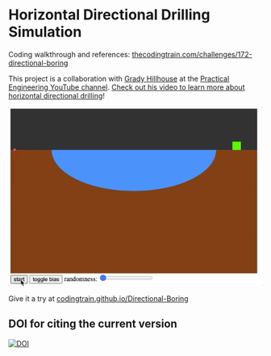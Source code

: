 # Horizontal Directional Drilling Simulation

Coding walkthrough and references: [thecodingtrain.com/challenges/172-directional-boring](https://thecodingtrain.com/challenges/172-directional-boring)

This project is a collaboration with [Grady Hillhouse](https://practical.engineering/) at the [Practical Engineering YouTube channel](https://www.youtube.com/channel/UCMOqf8ab-42UUQIdVoKwjlQ). [Check out his video to learn more about horizontal directional drilling](https://youtu.be/JAhdb7dKQpU)!

![demo GIF of simulation](gifs/hdd-demo.gif)

Give it a try at [codingtrain.github.io/Directional-Boring](https://codingtrain.github.io/Directional-Boring)

## DOI for citing the current version
[![DOI](https://zenodo.org/badge/510763430.svg)](https://zenodo.org/badge/latestdoi/510763430)

